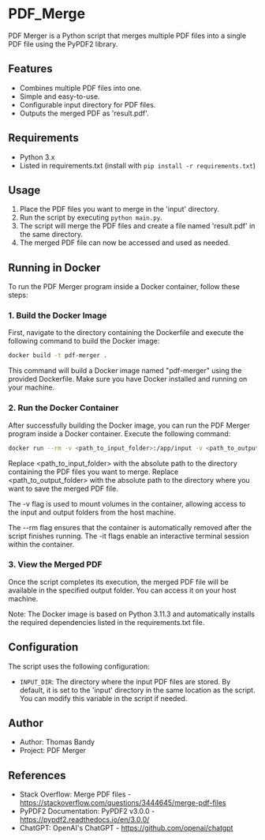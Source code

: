 # PDF_Merge

PDF Merger is a Python script that merges multiple PDF files into a single PDF file using the PyPDF2 library.

## Features

- Combines multiple PDF files into one.
- Simple and easy-to-use.
- Configurable input directory for PDF files.
- Outputs the merged PDF as 'result.pdf'.

## Requirements

- Python 3.x
- Listed in requirements.txt (install with `pip install -r requirements.txt`)

## Usage

1. Place the PDF files you want to merge in the 'input' directory.
2. Run the script by executing `python main.py`.
3. The script will merge the PDF files and create a file named 'result.pdf' in the same directory.
4. The merged PDF file can now be accessed and used as needed.

## Running in Docker

To run the PDF Merger program inside a Docker container, follow these steps:

### 1. Build the Docker Image

First, navigate to the directory containing the Dockerfile and execute the following command to build the Docker image:

```bash
docker build -t pdf-merger .
```

This command will build a Docker image named "pdf-merger" using the provided Dockerfile. Make sure you have Docker installed and running on your machine.

### 2. Run the Docker Container

After successfully building the Docker image, you can run the PDF Merger program inside a Docker container. Execute the following command:

```bash
docker run --rm -v <path_to_input_folder>:/app/input -v <path_to_output_folder>:/app -it pdf-merger
```

Replace <path_to_input_folder> with the absolute path to the directory containing the PDF files you want to merge. Replace <path_to_output_folder> with the absolute path to the directory where you want to save the merged PDF file.

The -v flag is used to mount volumes in the container, allowing access to the input and output folders from the host machine.

The --rm flag ensures that the container is automatically removed after the script finishes running. The -it flags enable an interactive terminal session within the container.

### 3. View the Merged PDF

Once the script completes its execution, the merged PDF file will be available in the specified output folder. You can access it on your host machine.

Note: The Docker image is based on Python 3.11.3 and automatically installs the required dependencies listed in the requirements.txt file.

## Configuration

The script uses the following configuration:

- `INPUT_DIR`: The directory where the input PDF files are stored. By default, it is set to the 'input' directory in the same location as the script. You can modify this variable in the script if needed.

## Author

- Author: Thomas Bandy
- Project: PDF Merger

## References

- Stack Overflow: Merge PDF files - https://stackoverflow.com/questions/3444645/merge-pdf-files
- PyPDF2 Documentation: PyPDF2 v3.0.0 - https://pypdf2.readthedocs.io/en/3.0.0/
- ChatGPT: OpenAI's ChatGPT - https://github.com/openai/chatgpt
